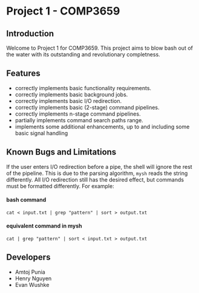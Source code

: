 # Project 1 - COMP3659

## Introduction
Welcome to Project 1 for COMP3659. This project aims to blow bash out of the water with its outstanding 
and revolutionary completness.

## 

## Features
- correctly implements basic functionality requirements.
- correctly implements basic background jobs.
- correctly implements basic I/O redirection.
- correctly implements basic (2-stage) command pipelines.
- correctly implements n-stage command pipelines.
- partially implements command search paths range.
- implements some additional enhancements, up to and including some
  basic signal handling

## Known Bugs and Limitations
If the user enters I/O redirection before a pipe, the shell will ignore the rest of the pipeline.
This is due to the parsing algorithm, `mysh` reads the string differently. All I/O redirection still 
has the desired effect, but commands must be formatted differently. For example:

#### bash command 
```
cat < input.txt | grep "pattern" | sort > output.txt
``` 
#### equivalent command in mysh 
```
cat | grep "pattern" | sort < input.txt > output.txt
``` 
## Developers
- Amtoj Punia
- Henry Nguyen
- Evan Wushke